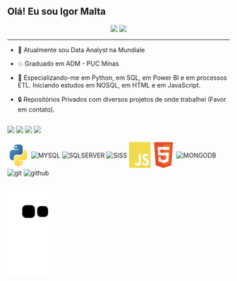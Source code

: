 ## Olá! Eu sou Igor Malta
<div align="center">
  <img height="130em" src="https://github-readme-stats.vercel.app/api?username=MaltaIgor&show_icons=true&theme=dark&include_all_commits=true&count_private=true&hide=prs,issues,contribs"/>
  <img height="130em" src="https://github-readme-stats.vercel.app/api/top-langs/?username=MaltaIgor&layout=compact&langs_count=7&theme=dark"/>
</div>
<p></p>

---
- 🔭 Atualmente sou Data Analyst na Mundiale
- 💥 Graduado em ADM - PUC Minas
- 🌱 Especializando-me em Python, em SQL, em Power BI e em processos ETL. Iniciando estudos em NOSQL, em HTML e em JavaScript.
- 🔒 Repositórios Privados com diversos projetos de onde trabalhei (Favor em contato).

  ##
<div> 
  <a href="https://www.linkedin.com/in/igormalta/" target="_blank"><img src="https://img.shields.io/badge/-LinkedIn-%230077B5?style=for-the-badge&logo=linkedin&logoColor=white" target="_blank"></a> 
  <a href="https://www.instagram.com/igor_malta/" target="_blank"><img src="https://img.shields.io/badge/-Instagram-%23E4405F?style=for-the-badge&logo=instagram&logoColor=white" target="_blank"></a>
   <a href="https://discord.gg/qWWd44A39s" target="_blank"><img src="https://img.shields.io/badge/Discord-7289DA?style=for-the-badge&logo=discord&logoColor=white" target="_blank"></a> 
  <a href = "mailto:igorbrunomalta@gmail.com"><img src="https://img.shields.io/badge/-Gmail-%23333?style=for-the-badge&logo=gmail&logoColor=white" target="_blank"></a>


 <div style="display: inline_block"><br>
  <img align="center" alt="Python" height="60" width="50" src="https://raw.githubusercontent.com/devicons/devicon/master/icons/python/python-original.svg">
  <img align="center" alt="MYSQL" height="70" width="80" src="https://cdn.jsdelivr.net/gh/devicons/devicon/icons/mysql/mysql-original-wordmark.svg">
  <img align="center" alt="SQLSERVER" height="70" width="80" src="https://cdn.jsdelivr.net/gh/devicons/devicon/icons/microsoftsqlserver/microsoftsqlserver-plain-wordmark.svg">
  <img align="center" alt="SISS" height="60" width="50" src="https://cdn.jsdelivr.net/gh/devicons/devicon/icons/visualstudio/visualstudio-plain.svg">
  <img align="center" alt="Js" height="60" width="50" src="https://raw.githubusercontent.com/devicons/devicon/master/icons/javascript/javascript-plain.svg">
  <img align="center" alt="HTML" height="60" width="50" src="https://raw.githubusercontent.com/devicons/devicon/master/icons/html5/html5-original.svg">
  <img align="center" alt="MONGODB" height="60" width="50" src="https://cdn.jsdelivr.net/gh/devicons/devicon/icons/mongodb/mongodb-original-wordmark.svg">
  <img align="center" alt="git" height="60" width="50" src="https://cdn.jsdelivr.net/gh/devicons/devicon/icons/git/git-original.svg">
  <img align="center" alt="github" height="60" width="50" src="https://cdn.jsdelivr.net/gh/devicons/devicon/icons/github/github-original.svg">
 <div style="display: inline_block"><br>

   
   
   
  ![Snake animation](https://github.com/MaltaIgor/MaltaIgor/blob/output/github-contribution-grid-snake.svg)
 
</div>
